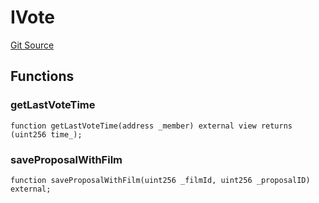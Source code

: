 # IVote
[Git Source](https://github.com/Mill1995/VABDAO/blob/4914bdc306cbdb860037485ce4bcebbfdd390c9f/contracts/interfaces/IVote.sol)


## Functions
### getLastVoteTime


```solidity
function getLastVoteTime(address _member) external view returns (uint256 time_);
```

### saveProposalWithFilm


```solidity
function saveProposalWithFilm(uint256 _filmId, uint256 _proposalID) external;
```

